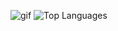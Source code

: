 ![gif](https://giffiles.alphacoders.com/822/8223.gif) ![Top Languages](https://github-readme-stats.vercel.app/api/top-langs?username=codelust)
